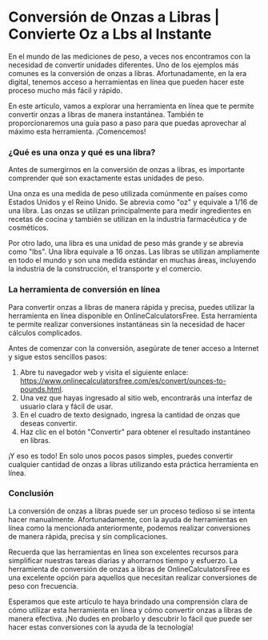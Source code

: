 Conversión de Onzas a Libras | Convierte Oz a Lbs al Instante
=============================================================

En el mundo de las mediciones de peso, a veces nos encontramos con la necesidad de convertir unidades diferentes. Uno de los ejemplos más comunes es la conversión de onzas a libras. Afortunadamente, en la era digital, tenemos acceso a herramientas en línea que pueden hacer este proceso mucho más fácil y rápido.

En este artículo, vamos a explorar una herramienta en línea que te permite convertir onzas a libras de manera instantánea. También te proporcionaremos una guía paso a paso para que puedas aprovechar al máximo esta herramienta. ¡Comencemos!

### ¿Qué es una onza y qué es una libra?

Antes de sumergirnos en la conversión de onzas a libras, es importante comprender qué son exactamente estas unidades de peso.

Una onza es una medida de peso utilizada comúnmente en países como Estados Unidos y el Reino Unido. Se abrevia como "oz" y equivale a 1/16 de una libra. Las onzas se utilizan principalmente para medir ingredientes en recetas de cocina y también se utilizan en la industria farmacéutica y de cosméticos.

Por otro lado, una libra es una unidad de peso más grande y se abrevia como "lbs". Una libra equivale a 16 onzas. Las libras se utilizan ampliamente en todo el mundo y son una medida estándar en muchas áreas, incluyendo la industria de la construcción, el transporte y el comercio.

### La herramienta de conversión en línea

Para convertir onzas a libras de manera rápida y precisa, puedes utilizar la herramienta en línea disponible en OnlineCalculatorsFree. Esta herramienta te permite realizar conversiones instantáneas sin la necesidad de hacer cálculos complicados.

Antes de comenzar con la conversión, asegúrate de tener acceso a Internet y sigue estos sencillos pasos:

1. Abre tu navegador web y visita el siguiente enlace: <https://www.onlinecalculatorsfree.com/es/convert/ounces-to-pounds.html>.
2. Una vez que hayas ingresado al sitio web, encontrarás una interfaz de usuario clara y fácil de usar.
3. En el cuadro de texto designado, ingresa la cantidad de onzas que deseas convertir.
4. Haz clic en el botón "Convertir" para obtener el resultado instantáneo en libras.

¡Y eso es todo! En solo unos pocos pasos simples, puedes convertir cualquier cantidad de onzas a libras utilizando esta práctica herramienta en línea.

### Conclusión

La conversión de onzas a libras puede ser un proceso tedioso si se intenta hacer manualmente. Afortunadamente, con la ayuda de herramientas en línea como la mencionada anteriormente, podemos realizar conversiones de manera rápida, precisa y sin complicaciones.

Recuerda que las herramientas en línea son excelentes recursos para simplificar nuestras tareas diarias y ahorrarnos tiempo y esfuerzo. La herramienta de conversión de onzas a libras de OnlineCalculatorsFree es una excelente opción para aquellos que necesitan realizar conversiones de peso con frecuencia.

Esperamos que este artículo te haya brindado una comprensión clara de cómo utilizar esta herramienta en línea y cómo convertir onzas a libras de manera efectiva. ¡No dudes en probarlo y descubrir lo fácil que puede ser hacer estas conversiones con la ayuda de la tecnología!